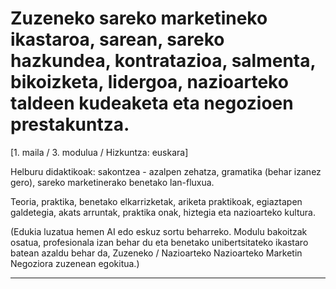 # Zuzeneko sareko marketineko ikastaroa, sarean, sareko hazkundea, kontratazioa, salmenta, bikoizketa, lidergoa, nazioarteko taldeen kudeaketa eta negozioen prestakuntza.


[1. maila / 3. modulua / Hizkuntza: euskara]

Helburu didaktikoak: sakontzea - ​​azalpen zehatza, gramatika (behar izanez gero), sareko marketinerako benetako lan-fluxua.

Teoria, praktika, benetako elkarrizketak, ariketa praktikoak, egiaztapen galdetegia, akats arruntak, praktika onak, hiztegia eta nazioarteko kultura.


(Edukia luzatua hemen AI edo eskuz sortu beharreko. Modulu bakoitzak osatua, profesionala izan behar du eta benetako unibertsitateko ikastaro batean azaldu behar da, Zuzeneko / Nazioarteko Nazioarteko Marketin Negoziora zuzenean egokitua.)

---